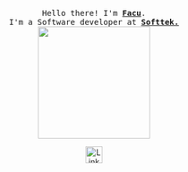 <p align="center">
  <br>
  <samp>
    Hello there! I'm <b><a rel="nofollow noopener noreferrer" target="_blank" href="https://www.linkedin.com/in/facundo-elias-lopez-9899261a1/">Facu</a></b>.
    <br>I'm a Software developer at <b><a href="https://www.softtek.com/">Softtek.</a></b><br>

</samp>

  <img src="https://giffiles.alphacoders.com/146/14623.gif" width="200"/>

</p>

<p align="center">
  <a rel="nofollow noopener noreferrer" target="_blank" href="https://www.linkedin.com/in/facundo-elias-lopez-9899261a1/">
  <img src="https://cdn-icons-png.flaticon.com/512/174/174857.png" width="30px" alt="LinkedIn"></a>

</samp>
</details>
